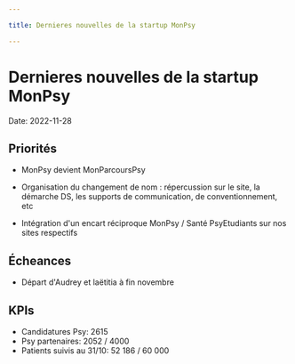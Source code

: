 ```yaml
---

title: Dernieres nouvelles de la startup MonPsy

---
```


# Dernieres nouvelles de la startup MonPsy

Date: 2022-11-28

## Priorités

- MonPsy devient MonParcoursPsy

- Organisation du changement de nom : répercussion sur le site, la démarche DS, les supports de communication, de conventionnement, etc

- Intégration d'un encart réciproque MonPsy / Santé PsyEtudiants sur nos sites respectifs

## Écheances

- Départ d'Audrey et laëtitia à fin novembre

## KPIs

 - Candidatures Psy: 2615
 - Psy partenaires: 2052 / 4000
 - Patients suivis au 31/10: 52 186 / 60 000
